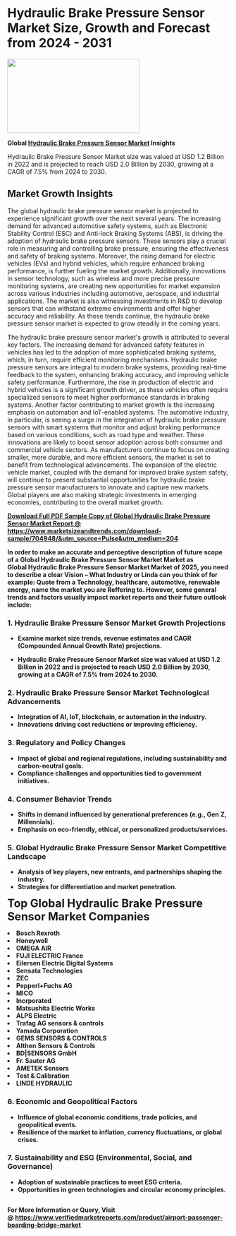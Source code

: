 <H1>Hydraulic Brake Pressure Sensor Market Size, Growth and Forecast from 2024 - 2031</H1><img class="aligncenter size-medium wp-image-584254" src="https://thirdeyenews.in/wp-content/uploads/2024/09/Global-Market-Research-300x168.jpeg" alt="" width="300" height="168" /><p><strong>Global&nbsp;<a href="https://www.marketsizeandtrends.com/download-sample/704948/&amp;utm_source=Pulse&amp;utm_medium=204">Hydraulic Brake Pressure Sensor Market</a> Insights</strong></p><p>Hydraulic Brake Pressure Sensor Market size was valued at USD 1.2 Billion in 2022 and is projected to reach USD 2.0 Billion by 2030, growing at a CAGR of 7.5% from 2024 to 2030.</p><p><h2>Market Growth Insights</h2> <p>The global hydraulic brake pressure sensor market is projected to experience significant growth over the next several years. The increasing demand for advanced automotive safety systems, such as Electronic Stability Control (ESC) and Anti-lock Braking Systems (ABS), is driving the adoption of hydraulic brake pressure sensors. These sensors play a crucial role in measuring and controlling brake pressure, ensuring the effectiveness and safety of braking systems. Moreover, the rising demand for electric vehicles (EVs) and hybrid vehicles, which require enhanced braking performance, is further fueling the market growth. Additionally, innovations in sensor technology, such as wireless and more precise pressure monitoring systems, are creating new opportunities for market expansion across various industries including automotive, aerospace, and industrial applications. The market is also witnessing investments in R&D to develop sensors that can withstand extreme environments and offer higher accuracy and reliability. As these trends continue, the hydraulic brake pressure sensor market is expected to grow steadily in the coming years.</p> <p><strong><a href="#"></a></strong></p> <p>The hydraulic brake pressure sensor market's growth is attributed to several key factors. The increasing demand for advanced safety features in vehicles has led to the adoption of more sophisticated braking systems, which, in turn, require efficient monitoring mechanisms. Hydraulic brake pressure sensors are integral to modern brake systems, providing real-time feedback to the system, enhancing braking accuracy, and improving vehicle safety performance. Furthermore, the rise in production of electric and hybrid vehicles is a significant growth driver, as these vehicles often require specialized sensors to meet higher performance standards in braking systems. Another factor contributing to market growth is the increasing emphasis on automation and IoT-enabled systems. The automotive industry, in particular, is seeing a surge in the integration of hydraulic brake pressure sensors with smart systems that monitor and adjust braking performance based on various conditions, such as road type and weather. These innovations are likely to boost sensor adoption across both consumer and commercial vehicle sectors. As manufacturers continue to focus on creating smaller, more durable, and more efficient sensors, the market is set to benefit from technological advancements. The expansion of the electric vehicle market, coupled with the demand for improved brake system safety, will continue to present substantial opportunities for hydraulic brake pressure sensor manufacturers to innovate and capture new markets. Global players are also making strategic investments in emerging economies, contributing to the overall market growth.</p> <p><strong><a href="#"></p><p><span class=""><strong>Download Full PDF Sample Copy of Global Hydraulic Brake Pressure Sensor Market Report</strong> @ <a href="https://www.marketsizeandtrends.com/download-sample/704948/&amp;utm_source=Pulse&amp;utm_medium=204" target="_blank">https://www.marketsizeandtrends.com/download-sample/704948/&amp;utm_source=Pulse&amp;utm_medium=204</a></span></p><p>In order to make an accurate and perceptive description of future scope of a Global&nbsp;Hydraulic Brake Pressure Sensor Market Market as Global&nbsp;Hydraulic Brake Pressure Sensor Market Market of 2025, you need to describe a clear Vision &ndash; What Industry or Linda can you think of for example: Quote from a Technology, healthcare, automotive, renewable energy, name the market you are Reffering to. However, some general trends and factors usually impact market reports and their future outlook include:</p><h3>1.&nbsp;<strong>Hydraulic Brake Pressure Sensor Market Growth Projections</strong></h3><ul><li>Examine market size trends, revenue estimates and CAGR (Compounded Annual Growth Rate) projections.</li><li><p>Hydraulic Brake Pressure Sensor Market size was valued at USD 1.2 Billion in 2022 and is projected to reach USD 2.0 Billion by 2030, growing at a CAGR of 7.5% from 2024 to 2030.</p></li></ul><h3>2.&nbsp;<strong>Hydraulic Brake Pressure Sensor Market Technological Advancements</strong></h3><ul><li>Integration of AI, IoT, blockchain, or automation in the industry.</li><li>Innovations driving cost reductions or improving efficiency.</li></ul><h3>3.&nbsp;<strong>Regulatory and Policy Changes</strong></h3><ul><li>Impact of global and regional regulations, including sustainability and carbon-neutral goals.</li><li>Compliance challenges and opportunities tied to government initiatives.</li></ul><h3>4.&nbsp;<strong>Consumer Behavior Trends</strong></h3><ul><li>Shifts in demand influenced by generational preferences (e.g., Gen Z, Millennials).</li><li>Emphasis on eco-friendly, ethical, or personalized products/services.</li></ul><h3>5.&nbsp;<strong>Global Hydraulic Brake Pressure Sensor Market Competitive Landscape</strong></h3><ul><li>Analysis of key players, new entrants, and partnerships shaping the industry.</li><li>Strategies for differentiation and market penetration.</li></ul><p data-pm-slice="1 1 []"><span style="color: inherit; font-family: inherit; font-size: 25px;">Top Global Hydraulic Brake Pressure Sensor Market Companies</span></p><div class="" data-test-id=""><p><li>Bosch Rexroth</li><li> Honeywell</li><li> OMEGA AIR</li><li> FUJI ELECTRIC France</li><li> Eilersen Electric Digital Systems</li><li> Sensata Technologies</li><li> ZEC</li><li> Pepperl+Fuchs AG</li><li> MICO</li><li> Incrporated</li><li> Matsushita Electric Works</li><li> ALPS Electric</li><li> Trafag AG sensors & controls</li><li> Yamada Corporation</li><li> GEMS SENSORS & CONTROLS</li><li> Althen Sensors & Controls</li><li> BD|SENSORS GmbH</li><li> Fr. Sauter AG</li><li> AMETEK Sensors</li><li> Test & Calibration</li><li> LINDE HYDRAULIC</li></p></div><h3>6.&nbsp;<strong>Economic and Geopolitical Factors</strong></h3><ul><li>Influence of global economic conditions, trade policies, and geopolitical events.</li><li>Resilience of the market to inflation, currency fluctuations, or global crises.</li></ul><h3>7.&nbsp;<strong>Sustainability and ESG (Environmental, Social, and Governance)</strong></h3><ul><li>Adoption of sustainable practices to meet ESG criteria.</li><li>Opportunities in green technologies and circular economy principles.</li></ul><h2><strong style="font-size: 14px;">For More Information or Query, Visit @&nbsp;</strong><a style="background-color: #ffffff; font-size: 14px;" href="https://www.marketsizeandtrends.com/report/hydraulic-brake-pressure-sensor-market/" target="_blank">https://www.verifiedmarketreports.com/product/airport-passenger-boarding-bridge-market</a></h2>
